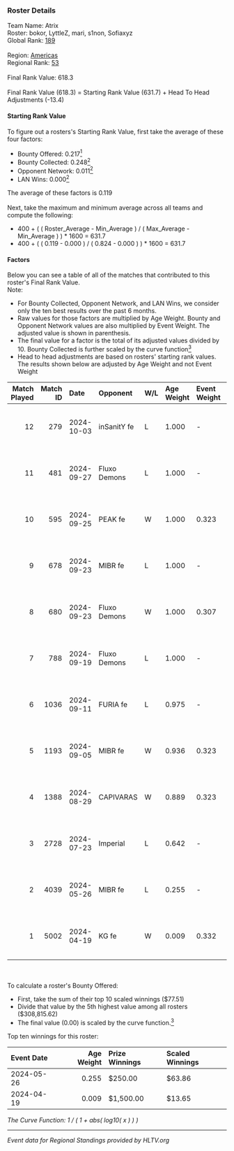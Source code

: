 ### Roster Details<br />
Team Name: Atrix<br />
Roster: bokor, LyttleZ, mari, s1non, Sofiaxyz<br />
Global Rank: [189](../../standings_global_2024_10_15.md)<br />
<br />
Region: [Americas]( ../../standings_americas_2024_10_15.md)<br />
Regional Rank: [53]( ../../standings_americas_2024_10_15.md)<br />
<br />
Final Rank Value:  618.3<br />
<br />
Final Rank Value (618.3) = Starting Rank Value (631.7) + Head To Head Adjustments (-13.4)<br />

#### Starting Rank Value<br />
To figure out a rosters's Starting Rank Value, first take the average of these four factors:<br />
- Bounty Offered: 0.217[<sup>1</sup>](#table2)
- Bounty Collected: 0.248[<sup>2</sup>](#table1)
- Opponent Network: 0.011[<sup>2</sup>](#table1)
- LAN Wins: 0.000[<sup>2</sup>](#table1)

The average of these factors is 0.119<br />
<br />
Next, take the maximum and minimum average across all teams and compute the following:<br />
- 400 + ( ( Roster_Average - Min_Average ) / ( Max_Average - Min_Average ) ) * 1600 = 631.7
- 400 + ( ( 0.119 - 0.000 ) / ( 0.824 - 0.000 ) ) * 1600 = 631.7


#### Factors<br />
Below you can see a table of all of the matches that contributed to this roster's Final Rank Value.<br />
Note:<br />

- For Bounty Collected, Opponent Network, and LAN Wins, we consider only the ten best results over the past 6 months.
- Raw values for those factors are multiplied by Age Weight. Bounty and Opponent Network values are also multiplied by Event Weight. The adjusted value is shown in parenthesis.
- The final value for a factor is the total of its adjusted values divided by 10. Bounty Collected is further scaled by the curve function[<sup>3</sup>](#curveFunction)
- Head to head adjustments are based on rosters' starting rank values. The results shown below are adjusted by Age Weight and not Event Weight
<span id="table1"></span><br />


| Match Played | Match ID | Date       | Opponent     | W/L | Age Weight | Event Weight | Bounty Collected | Opponent Network | LAN Wins  | H2H Adj. | Roster                                |
| -: | -: | :- | :- | :- | :- | :- | :- | :- | :- | -: | :- |
|           12 |      279 | 2024-10-03 | inSanitY fe  | L   | 1.000      | -            | -                | -                | -         |   -17.34 | bokor, LyttleZ, mari, s1non, Sofiaxyz |
|           11 |      481 | 2024-09-27 | Fluxo Demons | L   | 1.000      | -            | -                | -                | -         |   -10.39 | bokor, LyttleZ, mari, s1non, Sofiaxyz |
|           10 |      595 | 2024-09-25 | PEAK fe      | W   | 1.000      | 0.323        | 0.001 (0.000)    | 0.000 (0.000)    | 0 (0.000) |     8.37 | bokor, LyttleZ, mari, s1non, Sofiaxyz |
|            9 |      678 | 2024-09-23 | MIBR fe      | L   | 1.000      | -            | -                | -                | -         |   -13.94 | bokor, LyttleZ, mari, s1non, Sofiaxyz |
|            8 |      680 | 2024-09-23 | Fluxo Demons | W   | 1.000      | 0.307        | 0.021 (0.007)    | 0.215 (0.066)    | 0 (0.000) |    21.00 | bokor, LyttleZ, mari, s1non, Sofiaxyz |
|            7 |      788 | 2024-09-19 | Fluxo Demons | L   | 1.000      | -            | -                | -                | -         |   -10.10 | bokor, LyttleZ, mari, s1non, Sofiaxyz |
|            6 |     1036 | 2024-09-11 | FURIA fe     | L   | 0.975      | -            | -                | -                | -         |    -9.05 | bokor, LyttleZ, mari, s1non, Sofiaxyz |
|            5 |     1193 | 2024-09-05 | MIBR fe      | W   | 0.936      | 0.323        | 0.009 (0.003)    | 0.157 (0.048)    | 0 (0.000) |    16.61 | bokor, LyttleZ, mari, s1non, Sofiaxyz |
|            4 |     1388 | 2024-08-29 | CAPIVARAS    | W   | 0.889      | 0.323        | 0.000 (0.000)    | 0.000 (0.000)    | 0 (0.000) |     5.98 | bokor, LyttleZ, mari, s1non, Sofiaxyz |
|            3 |     2728 | 2024-07-23 | Imperial     | L   | 0.642      | -            | -                | -                | -         |    -1.08 | bokor, LyttleZ, mari, s1non, Sofiaxyz |
|            2 |     4039 | 2024-05-26 | MIBR fe      | L   | 0.255      | -            | -                | -                | -         |    -3.49 | bokor, LyttleZ, mari, s1non, Sofiaxyz |
|            1 |     5002 | 2024-04-19 | KG fe        | W   | 0.009      | 0.332        | 0.000 (0.000)    | 0.000 (0.000)    | 0 (0.000) |     0.08 | bokor, LyttleZ, mari, s1non, Sofiaxyz |

<br />
<span id="table2"></span><br />
To calculate a roster's Bounty Offered:<br />

- First, take the sum of their top 10 scaled winnings ($77.51)
- Divide that value by the 5th highest value among all rosters ($308,815.62)
- The final value (0.00) is scaled by the curve function.[<sup>3</sup>](#curveFunction)

Top ten winnings for this roster:<br />

| Event Date | Age Weight | Prize Winnings | Scaled Winnings |
| :- | -: | :- | :- |
| 2024-05-26 |      0.255 | $250.00        | $63.86          |
| 2024-04-19 |      0.009 | $1,500.00      | $13.65          |


<span id="curveFunction"></span>_The Curve Function: 1 / ( 1 + abs( log10( x ) ) )_<br />

---
_Event data for Regional Standings provided by HLTV.org_<br />
